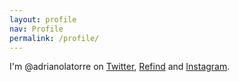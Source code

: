 ```yaml
---
layout: profile
nav: Profile
permalink: /profile/
---
```


I'm @adrianolatorre on [Twitter](https://twitter.com/adrianolatorre), [Refind](https://refind.com/adrianolatorre/) and [Instagram](https://www.instagram.com/adrianolatorre/).
